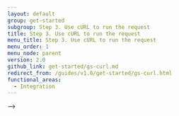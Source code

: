 ```yaml
---
layout: default
group: get-started
subgroup: Step 3. Use cURL to run the request
title: Step 3. Use cURL to run the request
menu_title: Step 3. Use cURL to run the request
menu_order: 1
menu_node: parent
version: 2.0
github_link: get-started/gs-curl.md
redirect_from: /guides/v1.0/get-started/gs-curl.html
functional_areas:
  - Integration
---
```


-->








